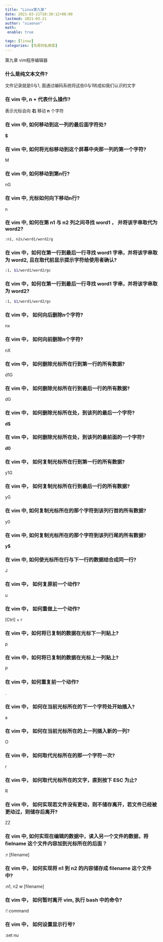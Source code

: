 ```yaml
---
title: "Linux第九章"
date: 2021-03-21T10:30:12+08:00
lastmod: 2021-03-21
author: "xiaonan"
math:
 enable: true

tags: [linux]
categories: [鸟哥的私房菜]
---
```


第九章 vim程序编辑器

### 什么是纯文本文件?

文件记录就是0与1, 面通过编码系统将这些0与1转成如我们认识的文字

### 在 **vim** 中,  n + <space> 代表什么操作?

表示光标会向 **右** 移动 **n** 个字符

### 在 **vim** 中, 如何移动到这一列的最后面字符处?

**$**

### 在 **vim** 中, 如何将光标移动到这个屏幕中央那一列的第一个字符?

M

### 在 **vim** 中, 如何移动到第n行?

nG

### 在 **vim** 中, 光标如何向下移动n行?

n <Enter>

### 在 **vim** 中, 如何在第 **n1** 与 **n2** 列之间寻找 **word1** ， 并将该字串取代为 **word2**?

```bash
:n1, n2s/word1/word2/g
```

### 在 **vim** 中，如何在第一行到最后一行寻找 **word1** 字串，并将该字串取为 **word2**, 且在取代前显示提示字符给使用者确认?

```bash
:1, $1/word1/word2/gc
```

### 在 **vim** 中，如何在第一行到最后一行寻找 **word1** 字串，并将该字串取为 **word2**?


```bash
:1, $1/word1/word2/gc
```

### 在 **vim** 中， 如何向后删除n个字符?

nx

### 在 **vim** 中， 如何向前删除n个字符?

nX

### 在 **vim** 中， 如何删除光标所在行到第一行的所有数据?

d1G

### 在 **vim** 中， 如何删除光标所在行到最后一行的所有数据?

dG

### 在 **vim** 中， 如何删除光标所在处，到该列的最后一个字符?

**d$**

### 在 **vim** 中， 如何删除光标所在处，到该列的最前面的一个字符?

**d0**

### 在 **vim** 中， 如何复制光标所在行到第一行的所有数据?

y1G

### 在 **vim** 中， 如何复制光标所在行到最后一行的所有数据?

yG

### 在 **vim** 中, 如何复制光标所在的那个字符到该列行首的所有数据?

y0

### 在 **vim** 中, 如何复制光标所在的那个字符到该列行尾的所有数据?

**y$**

### 在 **vim** 中, 如何使光标所在行与下一行的数据结合成同一行?

J

### 在 **vim** 中， 如何复原前一个动作?

u

### 在 **vim** 中， 如何重做上一个动作?

[Ctrl] + r

### 在 **vim** 中，如何将已复制的数据在光标下一列贴上?

p

### 在 **vim** 中，如何将已复制的数据在光标上一列贴上?

P

### 在 **vim** 中，如何重复前一个动作?

.

### 在 **vim** 中， 如何在当前光标所在的下一个字符处开始插入?

a

### 在 **vim** 中， 如何在当前光标所在的上一列插入新的一列?

O

### 在 **vim** 中， 如何取代光标所在的那一个字符一次?

r

### 在 **vim** 中， 如何取代光标所在的文字，直到按下 **ESC** 为止?

R

### 在 **vim** 中， 如何实现若文件没有更动，则不储存离开，若文件已经被更动过，则储存后离开?

ZZ

### 在 **vim** 中, 如何实现在编辑的数据中，读入另一个文件的数据，将 **fielname** 这个文件内容加到光标所在的后面？

:r [filename]

### 在 **vim** 中， 如何实现将 **n1** 到 **n2** 的内容储存成 **filename** 这个文件中?

:n1, n2 w [filename]

### 在 **vim** 中， 如何暂时离开 **vim**, 执行 **bash** 中的命令?

:! command

### 在 **vim** 中， 如何设置显示行号?

:set nu





